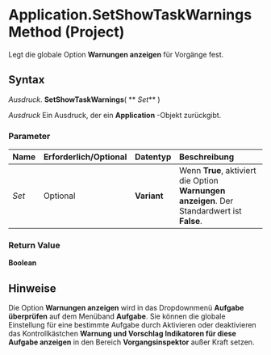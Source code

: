 
# Application.SetShowTaskWarnings Method (Project)

Legt die globale Option  **Warnungen anzeigen** für Vorgänge fest.


## Syntax

 _Ausdruck_. **SetShowTaskWarnings**( ** _Set_** )

 _Ausdruck_ Ein Ausdruck, der ein **Application** -Objekt zurückgibt.


### Parameter



|**Name**|**Erforderlich/Optional**|**Datentyp**|**Beschreibung**|
|:-----|:-----|:-----|:-----|
| _Set_|Optional|**Variant**|Wenn  **True**, aktiviert die Option **Warnungen anzeigen**. Der Standardwert ist  **False**.|

### Return Value

 **Boolean**


## Hinweise

Die Option  **Warnungen anzeigen** wird in das Dropdownmenü **Aufgabe überprüfen** auf dem Menüband **Aufgabe**. Sie können die globale Einstellung für eine bestimmte Aufgabe durch Aktivieren oder deaktivieren das Kontrollkästchen  **Warnung und Vorschlag Indikatoren für diese Aufgabe anzeigen** in den Bereich **Vorgangsinspektor** außer Kraft setzen.

